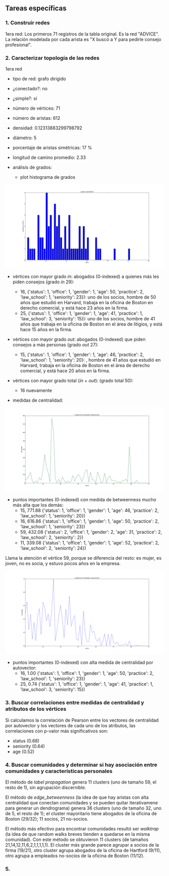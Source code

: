 ## Tareas específicas

### 1. Construir redes

1era red: Los primeros 71 registros de la tabla original. Es la red "ADVICE".
La relación modelada por cada arista es "X buscó a Y para pedirle consejo profesional".

### 2. Caracterizar topología de las redes

1era red

* tipo de red:			  grafo dirigido
* ¿conectado?:			  no
* ¿simple?:			  sí
* número de vértices: 		  71
* número de aristas: 		  612 
* densidad: 			  0.12313883299798792
* diámetro:			  5
* porcentaje de aristas simétricas: 17 %
* longitud de camino promedio:	  2.33
* análisis de grados:

  - plot histograma de grados

 [![histograma_grados](https://github.com/diegoo/dmct_tp2/blob/master/histograma_grados_red_consejos.png)](#grados)

  - vértices con mayor grado *in*: abogados (0-indexed) a quienes más les piden consejos (grado *in* 29):
    - 16, {'status': 1, 'office': 1, 'gender': 1, 'age': 50, 'practice': 2, 'law_school': 1, 'seniority': 23}): uno de los socios, hombre de 50 años que estudió en Harvard, trabaja en la oficina de Boston en derecho comercial, y está hace 23 años en la firma.
    - 25, {'status': 1, 'office': 1, 'gender': 1, 'age': 41, 'practice': 1, 'law_school': 3, 'seniority': 15}): uno de los socios, hombre de 41 años que trabaja en la oficina de Boston en el área de litigios, y está hace 15 años en la firma.

  - vértices con mayor grado *out*: abogados (0-indexed) que piden consejos a más personas (grado *out* 27):
    - 15, {'status': 1, 'office': 1, 'gender': 1, 'age': 46, 'practice': 2, 'law_school': 1, 'seniority': 20}: , hombre de 41 años que estudió en Harvard, trabaja en la oficina de Boston en el área de derecho comercial, y está hace 20 años en la firma.

  - vértices con mayor grado total (*in* + *out*): (grado total 50):
    - 16 nuevamente
 
* medidas de centralidad:

 [![betweenness_vertices](https://github.com/diegoo/dmct_tp2/blob/master/betweenness_vertices.png)](#betweenness_vertices)

  - puntos importantes (0-indexed) con medida de betweenness mucho más alta que los demás: 
    - 15, 771.88 {'status': 1, 'office': 1, 'gender': 1, 'age': 46, 'practice': 2, 'law_school': 1, 'seniority': 20}) 
    - 16, 616.86 {'status': 1, 'office': 1, 'gender': 1, 'age': 50, 'practice': 2, 'law_school': 1, 'seniority': 23}) 
    - 59, 432.08 {'status': 2, 'office': 1, 'gender': 2, 'age': 31, 'practice': 2, 'law_school': 2, 'seniority': 2})  
    - 11, 339.08 {'status': 1, 'office': 1, 'gender': 1, 'age': 52, 'practice': 2, 'law_school': 2, 'seniority': 24}) 

  Llama la atención el vértice 59, porque se diferencia del resto: es mujer, es joven, no es socia, y estuvo pocos años en la empresa.

 [![autovectores_vertices](https://github.com/diegoo/dmct_tp2/blob/master/autovectores_vertices.png)](#autovectores_vertices)
 
  - puntos importantes (0-indexed) con alta medida de centralidad por autovector:
    - 16, 1.00 {'status': 1, 'office': 1, 'gender': 1, 'age': 50, 'practice': 2, 'law_school': 1, 'seniority': 23}) 
    - 25, 0.74 {'status': 1, 'office': 1, 'gender': 1, 'age': 41, 'practice': 1, 'law_school': 3, 'seniority': 15})


### 3. Buscar correlaciones entre medidas de centralidad y atributos de los vértices

Si calculamos la correlación de Pearson entre los vectores de centralidad por autovector y los vectores de cada uno de los atributos, las correlaciones con p-valor más significativos son:
   - status (0.68)
   - seniority (0.64)
   - age (0.52)


### 4. Buscar comunidades y determinar si hay asociación entre comunidades y características personales

El método de *label propagation* genera 11 clusters (uno de tamaño 59, el resto de 1), sin agrupación discernible.

El método de *edge_betweenness* (la idea de que hay aristas con alta centralidad que conectan comunidades y se pueden quitar iterativamene para generar un dendrograma) genera 36 clusters (uno de tamaño 32, uno de 5, el resto de 1); el cluster mayoritario tiene abogados de la oficina de Boston (29/32); 11 socios, 21 no-socios.

El método más efectivo para encontrar comunidades resultó ser *walktrap* (la idea de que random walks breves tienden a quedarse en la misma comunidad). Con este método se obtuvieron 11 clusters (de tamaños 21,14,12,11,6,2,1,1,1,1,1). El cluster más grande parece agrupar a socios de la firma (19/21), otro cluster agrupa abogados de la oficina de Hartford (9/11), otro agrupa a empleados no-socios de la oficina de Boston (11/12).





### 5.

